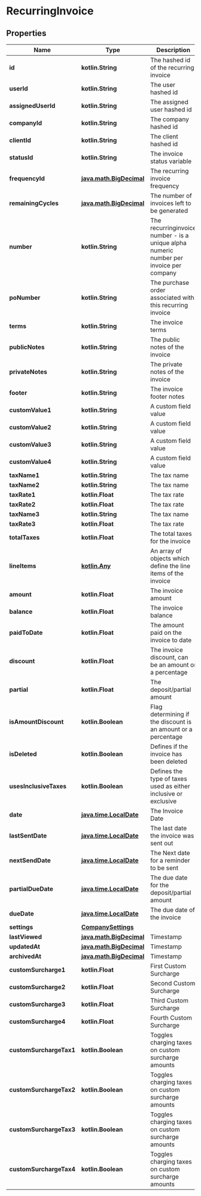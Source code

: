 
# RecurringInvoice

## Properties
Name | Type | Description | Notes
------------ | ------------- | ------------- | -------------
**id** | **kotlin.String** | The hashed id of the recurring invoice |  [optional]
**userId** | **kotlin.String** | The user hashed id |  [optional]
**assignedUserId** | **kotlin.String** | The assigned user hashed id |  [optional]
**companyId** | **kotlin.String** | The company hashed id |  [optional]
**clientId** | **kotlin.String** | The client hashed id |  [optional]
**statusId** | **kotlin.String** | The invoice status variable |  [optional]
**frequencyId** | [**java.math.BigDecimal**](java.math.BigDecimal.md) | The recurring invoice frequency |  [optional]
**remainingCycles** | [**java.math.BigDecimal**](java.math.BigDecimal.md) | The number of invoices left to be generated |  [optional]
**number** | **kotlin.String** | The recurringinvoice number - is a unique alpha numeric number per invoice per company |  [optional]
**poNumber** | **kotlin.String** | The purchase order associated with this recurring invoice |  [optional]
**terms** | **kotlin.String** | The invoice terms |  [optional]
**publicNotes** | **kotlin.String** | The public notes of the invoice |  [optional]
**privateNotes** | **kotlin.String** | The private notes of the invoice |  [optional]
**footer** | **kotlin.String** | The invoice footer notes |  [optional]
**customValue1** | **kotlin.String** | A custom field value |  [optional]
**customValue2** | **kotlin.String** | A custom field value |  [optional]
**customValue3** | **kotlin.String** | A custom field value |  [optional]
**customValue4** | **kotlin.String** | A custom field value |  [optional]
**taxName1** | **kotlin.String** | The tax name |  [optional]
**taxName2** | **kotlin.String** | The tax name |  [optional]
**taxRate1** | **kotlin.Float** | The tax rate |  [optional]
**taxRate2** | **kotlin.Float** | The tax rate |  [optional]
**taxName3** | **kotlin.String** | The tax name |  [optional]
**taxRate3** | **kotlin.Float** | The tax rate |  [optional]
**totalTaxes** | **kotlin.Float** | The total taxes for the invoice |  [optional]
**lineItems** | [**kotlin.Any**](.md) | An array of objects which define the line items of the invoice |  [optional]
**amount** | **kotlin.Float** | The invoice amount |  [optional]
**balance** | **kotlin.Float** | The invoice balance |  [optional]
**paidToDate** | **kotlin.Float** | The amount paid on the invoice to date |  [optional]
**discount** | **kotlin.Float** | The invoice discount, can be an amount or a percentage |  [optional]
**partial** | **kotlin.Float** | The deposit/partial amount |  [optional]
**isAmountDiscount** | **kotlin.Boolean** | Flag determining if the discount is an amount or a percentage |  [optional]
**isDeleted** | **kotlin.Boolean** | Defines if the invoice has been deleted |  [optional]
**usesInclusiveTaxes** | **kotlin.Boolean** | Defines the type of taxes used as either inclusive or exclusive |  [optional]
**date** | [**java.time.LocalDate**](java.time.LocalDate.md) | The Invoice Date |  [optional]
**lastSentDate** | [**java.time.LocalDate**](java.time.LocalDate.md) | The last date the invoice was sent out |  [optional]
**nextSendDate** | [**java.time.LocalDate**](java.time.LocalDate.md) | The Next date for a reminder to be sent |  [optional]
**partialDueDate** | [**java.time.LocalDate**](java.time.LocalDate.md) | The due date for the deposit/partial amount |  [optional]
**dueDate** | [**java.time.LocalDate**](java.time.LocalDate.md) | The due date of the invoice |  [optional]
**settings** | [**CompanySettings**](CompanySettings.md) |  |  [optional]
**lastViewed** | [**java.math.BigDecimal**](java.math.BigDecimal.md) | Timestamp |  [optional]
**updatedAt** | [**java.math.BigDecimal**](java.math.BigDecimal.md) | Timestamp |  [optional]
**archivedAt** | [**java.math.BigDecimal**](java.math.BigDecimal.md) | Timestamp |  [optional]
**customSurcharge1** | **kotlin.Float** | First Custom Surcharge |  [optional]
**customSurcharge2** | **kotlin.Float** | Second Custom Surcharge |  [optional]
**customSurcharge3** | **kotlin.Float** | Third Custom Surcharge |  [optional]
**customSurcharge4** | **kotlin.Float** | Fourth Custom Surcharge |  [optional]
**customSurchargeTax1** | **kotlin.Boolean** | Toggles charging taxes on custom surcharge amounts |  [optional]
**customSurchargeTax2** | **kotlin.Boolean** | Toggles charging taxes on custom surcharge amounts |  [optional]
**customSurchargeTax3** | **kotlin.Boolean** | Toggles charging taxes on custom surcharge amounts |  [optional]
**customSurchargeTax4** | **kotlin.Boolean** | Toggles charging taxes on custom surcharge amounts |  [optional]



